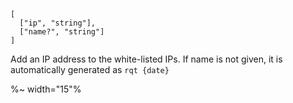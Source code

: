 ```### async whitelistIP
[
  ["ip", "string"],
  ["name?", "string"]
]
```

Add an IP address to the white-listed IPs. If name is not given, it is automatically generated as `rqt {date}`

%~ width="15"%